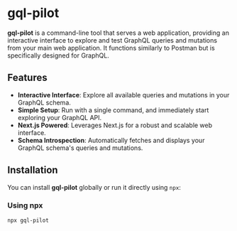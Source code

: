 # gql-pilot

**gql-pilot** is a command-line tool that serves a web application, providing an interactive interface to explore and test GraphQL queries and mutations from your main web application. It functions similarly to Postman but is specifically designed for GraphQL.

## Features

- **Interactive Interface**: Explore all available queries and mutations in your GraphQL schema.
- **Simple Setup**: Run with a single command, and immediately start exploring your GraphQL API.
- **Next.js Powered**: Leverages Next.js for a robust and scalable web interface.
- **Schema Introspection**: Automatically fetches and displays your GraphQL schema's queries and mutations.

## Installation

You can install **gql-pilot** globally or run it directly using `npx`:

### Using npx

```bash
npx gql-pilot
```
